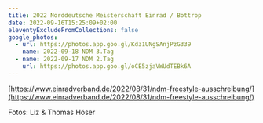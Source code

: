 ```yaml
---
title: 2022 Norddeutsche Meisterschaft Einrad / Bottrop
date: 2022-09-16T15:25:09+02:00
eleventyExcludeFromCollections: false
google_photos:
  - url: https://photos.app.goo.gl/Kd31UNgSAnjPzG339
    name: 2022-09-18 NDM 3.Tag
  - name: 2022-09-17 NDM 2.Tag
    url: https://photos.app.goo.gl/oCE5zjaVWUdTEBk6A
---
```

[https://www.einradverband.de/2022/08/31/ndm-freestyle-ausschreibung/](https://www.einradverband.de/2022/08/31/ndm-freestyle-ausschreibung/)


Fotos: Liz & Thomas Höser

